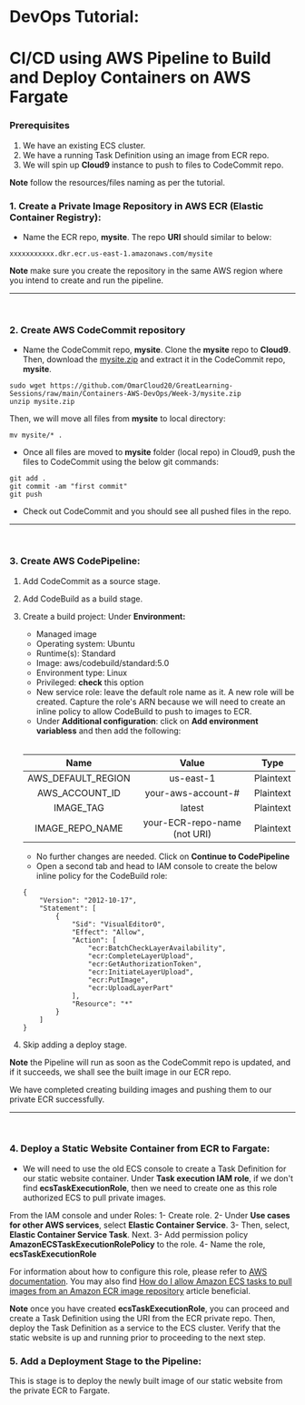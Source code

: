 # DevOps Tutorial:
 
# CI/CD using AWS Pipeline to Build and Deploy Containers on AWS Fargate

### Prerequisites

1. We have an existing ECS cluster.
2. We have a running Task Definition using an image from ECR repo.
3. We will spin up **Cloud9** instance to push to files to CodeCommit repo. 


**Note** follow the resources/files naming as per the tutorial. 


### 1. Create a Private Image Repository in AWS ECR (Elastic Container Registry):


- Name the ECR repo, **mysite**. The repo **URI** should similar to below:

``xxxxxxxxxxx.dkr.ecr.us-east-1.amazonaws.com/mysite``


**Note** make sure you create the repository in the same AWS region where you intend to create and run the pipeline.

---
<br />

### 2. Create AWS CodeCommit repository

- Name the CodeCommit repo, **mysite**. Clone the **mysite** repo to **Cloud9**. Then, download the [mysite.zip](https://github.com/OmarCloud20/GreatLearning-Sessions/tree/main/Containers-AWS-DevOps/Week-3/mysite.zip) and extract it in the CodeCommit repo, **mysite**. 

```
sudo wget https://github.com/OmarCloud20/GreatLearning-Sessions/raw/main/Containers-AWS-DevOps/Week-3/mysite.zip
unzip mysite.zip
```

Then, we will move all files from **mysite** to local directory:
```
mv mysite/* .
```


- Once all files are moved to **mysite** folder (local repo) in Cloud9, push the files to CodeCommit using the below git commands:

```
git add .
git commit -am "first commit"
git push
```

- Check out CodeCommit and you should see all pushed files in the repo. 

---
<br />

### 3. Create AWS CodePipeline:

1. Add CodeCommit as a source stage.
2. Add CodeBuild as a build stage.
3. Create a build project:
    Under **Environment:**
    - Managed image
    - Operating system: Ubuntu
    - Runtime(s): Standard
    - Image: aws/codebuild/standard:5.0
    - Environment type: Linux
    - Privileged: **check** this option 
    - New service role: leave the default role name as it. A new role will be created. Capture the role's ARN because we will need to create an inline policy to allow CodeBuild to push to images to ECR. 
    - Under **Additional configuration**: click on **Add environment variabless** and then add the following:

    <br />

    | Name              | Value               |     Type     |
    | :----:            | :----:             |  :----: |
    | AWS_DEFAULT_REGION| us-east-1           |   Plaintext  | 
    | AWS_ACCOUNT_ID    | your-aws-account-#  |   Plaintext  |
    | IMAGE_TAG         | latest              |   Plaintext  |
    | IMAGE_REPO_NAME   | your-ECR-repo-name (not URI)  |   Plaintext  |

    - No further changes are needed. Click on **Continue to CodePipeline**
    - Open a second tab and head to IAM console to create the below inline policy for the CodeBuild role:

    ```
    {
        "Version": "2012-10-17",
        "Statement": [
            {
                "Sid": "VisualEditor0",
                "Effect": "Allow",
                "Action": [
                    "ecr:BatchCheckLayerAvailability",
                    "ecr:CompleteLayerUpload",
                    "ecr:GetAuthorizationToken",
                    "ecr:InitiateLayerUpload",
                    "ecr:PutImage",
                    "ecr:UploadLayerPart"
                ],
                "Resource": "*"
            }
        ]
    }
    ```

4. Skip adding a deploy stage. 



**Note** the Pipeline will run as soon as the CodeCommit repo is updated, and if it succeeds, we shall see the built image in our ECR repo. 


We have completed creating building images and pushing them to our private ECR successfully. 

---
<br />

### 4. Deploy a Static Website Container from ECR to Fargate:

- We will need to use the old ECS console to create a Task Definition for our static website container. Under **Task execution IAM role**, if we don't find **ecsTaskExecutionRole**, then we need to create one as this role authorized ECS to pull private images. 

From the IAM console and under Roles: 
1- Create role.
2- Under **Use cases for other AWS services**, select **Elastic Container Service**.
3- Then, select, **Elastic Container Service Task**. Next. 
3- Add permission policy **AmazonECSTaskExecutionRolePolicy** to the role. 
4- Name the role, **ecsTaskExecutionRole**

For information about how to configure this role, please refer to [AWS documentation](https://docs.aws.amazon.com/AmazonECS/latest/developerguide/task_execution_IAM_role.html). You may also find [How do I allow Amazon ECS tasks to pull images from an Amazon ECR image repository](https://aws.amazon.com/premiumsupport/knowledge-center/ecs-tasks-pull-images-ecr-repository/) article beneficial. 


**Note** once you have created **ecsTaskExecutionRole**, you can proceed and create a Task Definition using the URI from the ECR private repo. Then, deploy the Task Definition as a service to the ECS cluster. Verify that the static website is up and running prior to proceeding to the next step.

### 5. Add a Deployment Stage to the Pipeline:

This is stage is to deploy the newly built image of our static website from the private ECR to Fargate. 